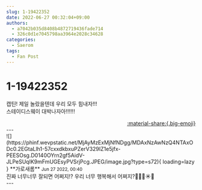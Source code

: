```yaml
---
slug: 1-19422352
date: 2022-06-27 00:32:04+09:00
authors:
  - a7042b035d8408b4872719436fade714
  - 326c0d1e7045798aa3964e2028c34628
categories:
  - Saerom
tags:
  - Fan Post
---
```


# 1-19422352

<div class="post-container" markdown="1">
<div class="content-container md-sidebar__scrollwrap" markdown="1">

캡틴! 제일 놀랐을텐데 우리 모두 힘내자!!! <br>스테이디스웨이 대박나자아!!!!!!

</div>
</div>

<div style="text-align: right;" markdown="1">
<a href="https://weverse.io/fromis9/fanpost/1-19422352" style="text-align: right;">:material-share:{.big-emoji}</a>
</div>
---

<div class="comments-container md-sidebar__scrollwrap" markdown="1">
<div class="comment" markdown="1">
<div class='id-container' markdown="1">
![](https://phinf.wevpstatic.net/MjAyMzExMjNfNDgg/MDAxNzAwNzQ4NTAxODc0.2EGtaLlh1-57cxxdkbxuPZerV329IZ1e5jfx-PEESOsg.D0140OYrn2gf5AidV-JLPeSUqIK9mFmUGEsyPVSrjPcg.JPEG/image.jpg?type=s72){ loading=lazy }
**<span class="artist">가로새롬</span>** <small>Jun 27 2022, 00:40</small><br>
</div>
<div class='comment-body' markdown="1">
진짜 너무너무 잘되면 어쩌지!? 우리 너무 행복해서 어쩌지?🐚💥🌈☀️🎼
</div>
</div>
</div>
---
